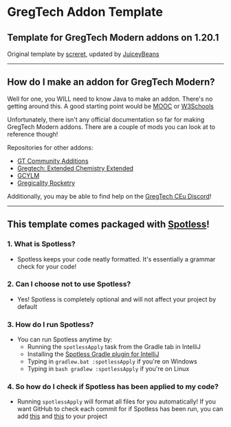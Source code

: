 # GregTech Addon Template
## Template for GregTech Modern addons on 1.20.1

 Original template by [screret](https://github.com/screret), updated by [JuiceyBeans](https://github.com/JuiceyBeans)

<hr>

## How do I make an addon for GregTech Modern?
Well for one, you WILL need to know Java to make an addon. There's no getting around this. A good starting point would be [MOOC](https://java-programming.mooc.fi/) or [W3Schools](https://www.w3schools.com/java/
)

Unfortunately, there isn't any official documentation so far for making GregTech Modern addons. There are a couple of mods you can look at to reference though!

Repositories for other addons:

- [GT Community Additions](https://github.com/mordgren/GTCA)
- [Gregtech: Extended Chemistry Extended](https://github.com/jmoiron/Gregtech-Extended-Chemistry)
- [GCYLM](https://github.com/eve336/gcylm)
- [Gregicality Rocketry](https://github.com/Argent-Matter/gcyr/)

Additionally, you may be able to find help on the [GregTech CEu Discord](https://discord.gg/bWSWuYvURP)!

<hr>

## This template comes packaged with [Spotless](https://github.com/diffplug/spotless)!

### 1. What is Spotless?
- Spotless keeps your code neatly formatted. It's essentially a grammar check for your code!
### 2. Can I choose not to use Spotless?
- Yes! Spotless is completely optional and will not affect your project by default
### 3. How do I run Spotless?
- You can run Spotless anytime by:
  - Running the `spotlessApply` task from the Gradle tab in IntelliJ
  - Installing the [Spotless Gradle plugin for IntelliJ](https://plugins.jetbrains.com/plugin/18321-spotless-gradle)
  - Typing in `gradlew.bat :spotlessApply` if you're on Windows
  - Typing in `bash gradlew :spotlessApply` if you're on Linux
### 4. So how do I check if Spotless has been applied to my code?
- Running `spotlessApply` will format all files for you automatically! If you want GitHub to check each commit for if Spotless has been run, you can add [this](https://github.com/Frontiers-PackForge/CosmicCore/blob/main-1.20.1-forge/.github/workflows/spotless.yml) and [this](https://github.com/Frontiers-PackForge/CosmicCore/blob/main-1.20.1-forge/.github/actions/build_setup/action.yml) to your project
